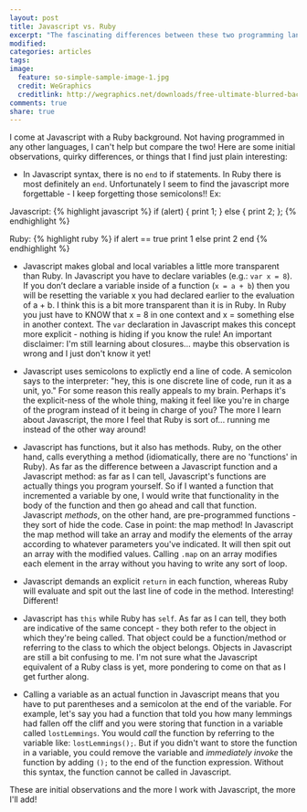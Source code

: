 ```yaml
---
layout: post
title: Javascript vs. Ruby
excerpt: "The fascinating differences between these two programming languages!"
modified:
categories: articles
tags:
image:
  feature: so-simple-sample-image-1.jpg
  credit: WeGraphics
  creditlink: http://wegraphics.net/downloads/free-ultimate-blurred-background-pack/
comments: true
share: true
---
```



<!-- This and self -->

I come at Javascript with a Ruby background. Not having programmed in any other languages, I can't help but compare the two! Here are some initial observations, quirky differences, or things that I find just plain interesting:

- In Javascript syntax, there is no `end` to if statements. In Ruby there is most definitely an `end`. Unfortunately I seem to find the javascript more forgettable - I keep forgetting those semicolons!! Ex:

Javascript:
{% highlight javascript %}
if (alert) {
  print 1;
} else {
  print 2;
};
{% endhighlight %}

Ruby:
{% highlight ruby %}
if alert == true
  print 1
else
  print 2
end
{% endhighlight %}

- Javascript makes global and local variables a little more transparent than Ruby. In Javascript you have to declare variables (e.g.: `var x = 8`). If you don’t declare a variable inside of a function (`x = a + b`) then you will be resetting the variable x you had declared earlier to the evaluation of a + b. I think this is a bit more transparent than it is in Ruby. In Ruby you just have to KNOW that x = 8 in one context and x = something else in another context. The `var` declaration in Javascript makes this concept more explicit - nothing is hiding if you know the rule! An important disclaimer: I'm still learning about closures... maybe this observation is wrong and I just don't know it yet!

- Javascript uses semicolons to explictly end a line of code. A semicolon says to the interpreter: "hey, this is one discrete line of code, run it as a unit, yo." For some reason this really appeals to my brain. Perhaps it's the explicit-ness of the whole thing, making it feel like you're in charge of the program instead of it being in charge of you? The more I learn about Javascript, the more I feel that Ruby is sort of... running me instead of the other way around!

- Javascript has functions, but it also has methods. Ruby, on the other hand, calls everything a method (idiomatically, there are no 'functions' in Ruby). As far as the difference between a Javascript function and a Javascript method: as far as I can tell, Javascript's functions are actually things you program yourself. So if I wanted a function that incremented a variable by one, I would write that functionality in the body of the function and then go ahead and call that function. Javascript *methods*, on the other hand, are pre-programmed functions - they sort of hide the code. Case in point: the map method! In Javascript the map method will take an array and modify the elements of the array according to whatever parameters you've indicated. It will then spit out an array with the modified values. Calling `.map` on an array modifies each element in the array without you having to write any sort of loop.

- Javascript demands an explicit `return` in each function, whereas Ruby will evaluate and spit out the last line of code in the method. Interesting! Different!

- Javascript has `this` while Ruby has `self`. As far as I can tell, they both are indicative of the same concept - they both refer to the object in which they're being called. That object could be a function/method or referring to the class to which the object belongs. Objects in Javascript are still a bit confusing to me. I'm not sure what the Javascript equivalent of a Ruby class is yet, more pondering to come on that as I get further along.

- Calling a variable as an actual function in Javascript means that you have to put parentheses and a semicolon at the end of the variable. For example, let's say you had a function that told you how many lemmings had fallen off the cliff and you were storing that function in a variable called `lostLemmings`. You would *call* the function by referring to the variable like: `lostLemmings();`. But if you didn't want to store the function in a variable, you could remove the variable and *immediately invoke* the function by adding `();` to the end of the function expression. Without this syntax, the function cannot be called in Javascript.

<!-- {% highlight javascript %}
lostLemmings();
{% endhighlight %}

 -->
<!-- var numLemmings = 100
seconds = 0

lostLemmings = calcLemmings

function calcLemmings (numLemmings, seconds) {
  seconds--
  return numLemmings -= seconds
}




<!-- - Declared functions versus function expressions. I think function expressions are also known as anonymous functions. There are anonymous functions and named functions (declared functions)... -->


<!-- - THis is wrong: You can return functions in Javascript, without them being evaluated. Weird! In Ruby, I'm pretty sure that you can't simply return methods. Those methods will be evaluated and you will return a value - I don't think you can actually return the method itself. In Javascript, you can! I think this is called an immediately invoked function? So let's say we I'm not sure what implications this has yet but it sure seems super cool. -->

These are initial observations and the more I work with Javascript, the more I'll add!

